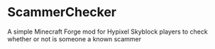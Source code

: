 # ScammerChecker
A simple Minecraft Forge mod for Hypixel Skyblock players to check whether or not is someone a known scammer
